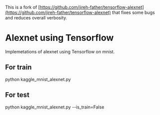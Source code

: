 This is a fork of [https://github.com/jireh-father/tensorflow-alexnet](https://github.com/jireh-father/tensorflow-alexnet) that fixes some bugs and reduces overall verbosity.

# Alexnet using Tensorflow
Implemetations of alexnet using Tensorflow on mnist.

## For train
python kaggle_mnist_alexnet.py

## For test
python kaggle_mnist_alexnet.py --is_train=False
